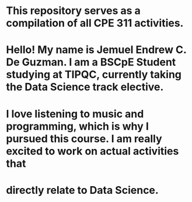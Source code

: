 # This repository serves as a compilation of all CPE 311 activities.

# Hello! My name is Jemuel Endrew C. De Guzman. I am a BSCpE Student studying at TIPQC, currently taking the Data Science track elective. 
# I love listening to music and programming, which is why I pursued this course. I am really excited to work on actual activities that
# directly relate to Data Science. 
